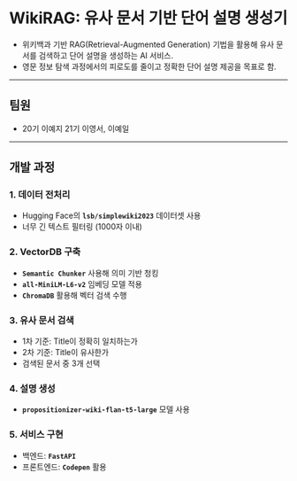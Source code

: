 # **WikiRAG: 유사 문서 기반 단어 설명 생성기**

- 위키백과 기반 RAG(Retrieval-Augmented Generation) 기법을 활용해 유사 문서를 검색하고 단어 설명을 생성하는 AI 서비스.
- 영문 정보 탐색 과정에서의 피로도를 줄이고 정확한 단어 설명 제공을 목표로 함.

---

## 팀원

- 20기 이예지 21기 이영서, 이예일

---

## **개발 과정**

### **1. 데이터 전처리**

- Hugging Face의 **`lsb/simplewiki2023`** 데이터셋 사용
- 너무 긴 텍스트 필터링 (1000자 이내)

### **2. VectorDB 구축**

- **`Semantic Chunker`** 사용해 의미 기반 청킹
- **`all-MiniLM-L6-v2`** 임베딩 모델 적용
- **`ChromaDB`** 활용해 벡터 검색 수행

### **3. 유사 문서 검색**

- 1차 기준: Title이 정확히 일치하는가
- 2차 기준: Title이 유사한가
- 검색된 문서 중 3개 선택

### **4. 설명 생성**

- **`propositionizer-wiki-flan-t5-large`** 모델 사용

### **5. 서비스 구현**

- 백엔드: **`FastAPI`**
- 프론트엔드: **`Codepen`** 활용
